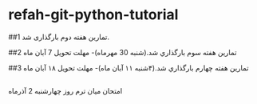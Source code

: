 # refah-git-python-tutorial
##1
تمارین هفته دوم بارگذاری شد. 


##2
تمارين هفته سوم بارگذاري شد.(شنبه 30 مهرماه)- مهلت تحويل 7 آبان ماه


##3
تمارين هفته چهارم بارگذاري شد.(۴شنبه ۱۱ آبان ماه)- مهلت تحويل ۱۸ آبان ماه

##
امتحان ميان ترم روز چهارشنبه 2 آذرماه
